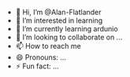 - 👋 Hi, I’m @Alan-Flatlander
- 👀 I’m interested in learning  
- 🌱 I’m currently learning ardunio  
- 💞️ I’m looking to collaborate on ...
- 📫 How to reach me 
- 😄 Pronouns: ...
- ⚡ Fun fact: ...

<!---
Alan-Flatlander/Alan-Flatlander is a ✨ special ✨ repository because its `README.md` (this file) appears on your GitHub profile.
You can click the Preview link to take a look at your changes.
--->
